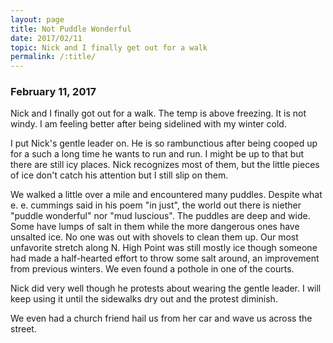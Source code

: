 ```yaml
---
layout: page
title: Not Puddle Wonderful
date: 2017/02/11
topic: Nick and I finally get out for a walk
permalink: /:title/
---
```


### February 11, 2017

Nick and I finally got out for a walk. The temp is above freezing. It is not windy. I am feeling better after being sidelined with my winter cold.

I put Nick's gentle leader on. He is so rambunctious after being cooped up for a such a long time he wants to run and run. I might be up to that but there are still icy places. Nick recognizes most of them, but the little pieces of ice don't catch his attention but I still slip on them.

We walked a little over a mile and encountered many puddles. Despite what e. e. cummings said in his poem "in just", the world out there is niether "puddle wonderful" nor "mud luscious". The puddles are deep and wide. Some have lumps of salt in them while the more dangerous ones have unsalted ice. No one was out with shovels to clean them up. Our most unfavorite stretch along N. High Point was still mostly ice though someone had made a half-hearted effort to throw some salt around, an improvement from previous winters. We even found a pothole in one of the courts.

Nick did very well though he protests about wearing the gentle leader. I will keep using it until the sidewalks dry out and the protest diminish.

We even had a church friend hail us from her car and wave us across the street.